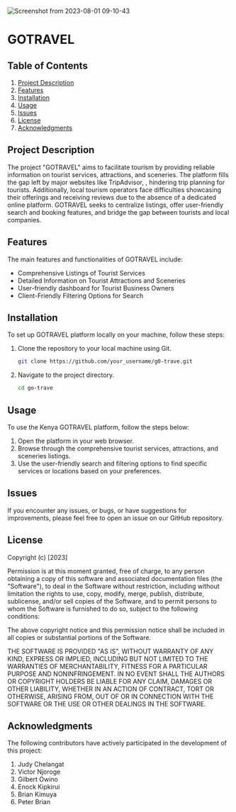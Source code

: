 ![Screenshot from 2023-08-01 09-10-43](https://github.com/gilbert-ku/hotelserver/assets/125896467/4f356f62-d7c4-44a2-b992-c4caae2daccc)


# GOTRAVEL


## Table of Contents
1. [Project Description](#project-description)
2. [Features](#features)
3. [Installation](#installation)
4. [Usage](#usage)
5. [Issues](#issues)
6. [License](#license)
7. [Acknowledgments](#acknowledgments)

## Project Description

The project "GOTRAVEL" aims to facilitate tourism  by providing reliable information on tourist services, attractions, and sceneries. The platform fills the gap left by major websites like TripAdvisor, , hindering trip planning for tourists. Additionally, local tourism operators face difficulties showcasing their offerings and receiving reviews due to the absence of a dedicated online platform. GOTRAVEL seeks to centralize listings, offer user-friendly search and booking features, and bridge the gap between tourists and local companies.

## Features

The main features and functionalities of GOTRAVEL  include:

- Comprehensive Listings of Tourist Services
- Detailed Information on Tourist Attractions and Sceneries
- User-friendly dashboard for Tourist Business Owners
- Client-Friendly Filtering Options for Search

## Installation

To set up GOTRAVEL  platform locally on your machine, follow these steps:

1. Clone the repository to your local machine using Git.
   ```bash
   git clone https://github.com/your_username/g0-trave.git
   ```
2. Navigate to the project directory.
   ```bash
   cd go-trave
   ```

## Usage

To use the Kenya GOTRAVEL platform, follow the steps below:

1. Open the platform in your web browser.
2. Browse through the comprehensive tourist services, attractions, and sceneries listings.
3. Use the user-friendly search and filtering options to find specific services or locations based on your preferences.

## Issues

If you encounter any issues, or bugs, or have suggestions for improvements, please feel free to open an issue on our GitHub repository.

## License

Copyright (c) [2023] 

Permission is at this moment granted, free of charge, to any person obtaining a copy
of this software and associated documentation files (the "Software"), to deal
in the Software without restriction, including without limitation the rights
to use, copy, modify, merge, publish, distribute, sublicense, and/or sell
copies of the Software, and to permit persons to whom the Software is
furnished to do so, subject to the following conditions:

The above copyright notice and this permission notice shall be included in all
copies or substantial portions of the Software.

THE SOFTWARE IS PROVIDED "AS IS", WITHOUT WARRANTY OF ANY KIND, EXPRESS OR
IMPLIED, INCLUDING BUT NOT LIMITED TO THE WARRANTIES OF MERCHANTABILITY,
FITNESS FOR A PARTICULAR PURPOSE AND NONINFRINGEMENT. IN NO EVENT SHALL THE
AUTHORS OR COPYRIGHT HOLDERS BE LIABLE FOR ANY CLAIM, DAMAGES OR OTHER
LIABILITY, WHETHER IN AN ACTION OF CONTRACT, TORT OR OTHERWISE, ARISING FROM,
OUT OF OR IN CONNECTION WITH THE SOFTWARE OR THE USE OR OTHER DEALINGS IN THE
SOFTWARE.

## Acknowledgments
The following contributors have actively participated in the development of this project:

1. Judy Chelangat 
2. Victor Njoroge 
3. Gilbert Owino 
4. Enock Kipkirui 
5. Brian Kimuya 
6. Peter Brian 
